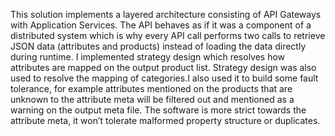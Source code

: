 This solution implements a  layered architecture consisting of API Gateways with Application  Services. The API behaves as if it was a component of a distributed system which is why every API call performs two calls to retrieve JSON data (attributes and products) instead of loading the data directly during runtime. I implemented strategy design which resolves how attributes are mapped on the output product list. Strategy design was also used to resolve the mapping of categories.I also used it to build some fault tolerance, for example attributes mentioned on the products that are unknown to the attribute meta will be filtered out and mentioned as a warning on the output meta file. The software is more strict towards the attribute meta, it won’t tolerate malformed property structure or duplicates.
